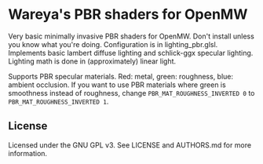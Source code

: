 # Wareya's PBR shaders for OpenMW

Very basic minimally invasive PBR shaders for OpenMW. Don't install unless you know what you're doing. Configuration is in lighting_pbr.glsl. Implements basic lambert diffuse lighting and schlick-ggx specular lighting. Lighting math is done in (approximately) linear light.

Supports PBR specular materials. Red: metal, green: roughness, blue: ambient occlusion. If you want to use PBR materials where green is smoothness instead of roughness, change `PBR_MAT_ROUGHNESS_INVERTED 0` to `PBR_MAT_ROUGHNESS_INVERTED 1`.

## License

Licensed under the GNU GPL v3. See LICENSE and AUTHORS.md for more information.
